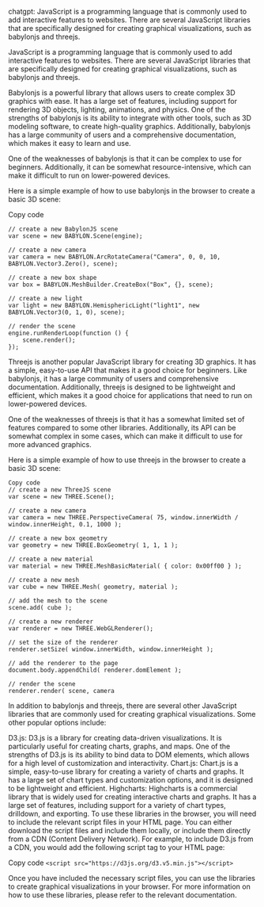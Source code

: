 chatgpt:  JavaScript is a programming language that is commonly used to add interactive features to websites. There are several JavaScript libraries that are specifically designed for creating graphical visualizations, such as babylonjs and threejs.


JavaScript is a programming language that is commonly used to add interactive features to websites. There are several JavaScript libraries that are specifically designed for creating graphical visualizations, such as babylonjs and threejs.

Babylonjs is a powerful library that allows users to create complex 3D graphics with ease. It has a large set of features, including support for rendering 3D objects, lighting, animations, and physics. One of the strengths of babylonjs is its ability to integrate with other tools, such as 3D modeling software, to create high-quality graphics. Additionally, babylonjs has a large community of users and a comprehensive documentation, which makes it easy to learn and use.

One of the weaknesses of babylonjs is that it can be complex to use for beginners. Additionally, it can be somewhat resource-intensive, which can make it difficult to run on lower-powered devices.

Here is a simple example of how to use babylonjs in the browser to create a basic 3D scene:

Copy code

```
// create a new BabylonJS scene
var scene = new BABYLON.Scene(engine);

// create a new camera
var camera = new BABYLON.ArcRotateCamera("Camera", 0, 0, 10, BABYLON.Vector3.Zero(), scene);

// create a new box shape
var box = BABYLON.MeshBuilder.CreateBox("Box", {}, scene);

// create a new light
var light = new BABYLON.HemisphericLight("light1", new BABYLON.Vector3(0, 1, 0), scene);

// render the scene
engine.runRenderLoop(function () {
    scene.render();
});

```
Threejs is another popular JavaScript library for creating 3D graphics. It has a simple, easy-to-use API that makes it a good choice for beginners. Like babylonjs, it has a large community of users and comprehensive documentation. Additionally, threejs is designed to be lightweight and efficient, which makes it a good choice for applications that need to run on lower-powered devices.

One of the weaknesses of threejs is that it has a somewhat limited set of features compared to some other libraries. Additionally, its API can be somewhat complex in some cases, which can make it difficult to use for more advanced graphics.

Here is a simple example of how to use threejs in the browser to create a basic 3D scene:
```
Copy code
// create a new ThreeJS scene
var scene = new THREE.Scene();

// create a new camera
var camera = new THREE.PerspectiveCamera( 75, window.innerWidth / window.innerHeight, 0.1, 1000 );

// create a new box geometry
var geometry = new THREE.BoxGeometry( 1, 1, 1 );

// create a new material
var material = new THREE.MeshBasicMaterial( { color: 0x00ff00 } );

// create a new mesh
var cube = new THREE.Mesh( geometry, material );

// add the mesh to the scene
scene.add( cube );

// create a new renderer
var renderer = new THREE.WebGLRenderer();

// set the size of the renderer
renderer.setSize( window.innerWidth, window.innerHeight );

// add the renderer to the page
document.body.appendChild( renderer.domElement );

// render the scene
renderer.render( scene, camera

```


In addition to babylonjs and threejs, there are several other JavaScript libraries that are commonly used for creating graphical visualizations. Some other popular options include:

D3.js: D3.js is a library for creating data-driven visualizations. It is particularly useful for creating charts, graphs, and maps. One of the strengths of D3.js is its ability to bind data to DOM elements, which allows for a high level of customization and interactivity.
Chart.js: Chart.js is a simple, easy-to-use library for creating a variety of charts and graphs. It has a large set of chart types and customization options, and it is designed to be lightweight and efficient.
Highcharts: Highcharts is a commercial library that is widely used for creating interactive charts and graphs. It has a large set of features, including support for a variety of chart types, drilldown, and exporting.
To use these libraries in the browser, you will need to include the relevant script files in your HTML page. You can either download the script files and include them locally, or include them directly from a CDN (Content Delivery Network). For example, to include D3.js from a CDN, you would add the following script tag to your HTML page:

Copy code
```<script src="https://d3js.org/d3.v5.min.js"></script>```

Once you have included the necessary script files, you can use the libraries to create graphical visualizations in your browser. For more information on how to use these libraries, please refer to the relevant documentation.


